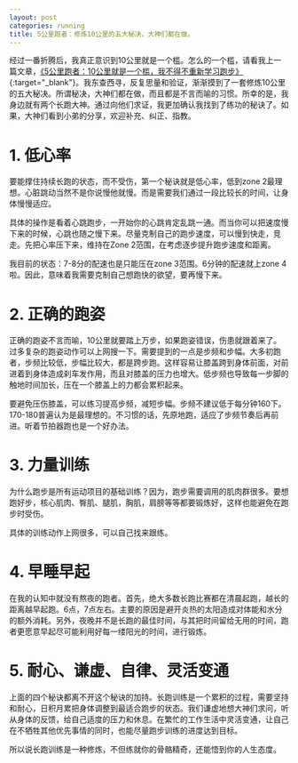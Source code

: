 ```yaml
---
layout: post
categories: running
title: 5公里跑者：修炼10公里的五大秘决，大神们都在做。
---
```


经过一番折腾后，我真正意识到10公里就是一个槛。怎么的一个槛，请看我上一篇文章，[《5公里跑者：10公里就是一个槛，我不得不重新学习跑步》](http://rm404.net/running/2024/12/12/%E9%87%8D%E5%AD%A6%E8%B7%91%E6%AD%A5.html){:target="_blank"}。我东查西寻，反复思量和验证，渐渐摸到了一套修炼10公里的五大秘决。所谓秘决，大神们都在做，而且都是不言而喻的习惯。所幸的是，我身边就有两个长跑大神。通过向他们求证，我更加确认我找到了练功的秘诀了。如果，大神们看到小弟的分享，欢迎补充、纠正、指教。

# 1. 低心率

要能撑住持续长跑的状态，而不受伤，第一个秘诀就是低心率，低到zone 2最理想。心脏跳动当然不是你说慢他就慢。而是需要我们通过一段比较长的时间，让身体慢慢适应。

具体的操作是看着心跳跑步，一开始你的心跳肯定乱跳一通。而当你可以把速度慢下来的时候，心跳也随之慢下来。尽量克制自己的跑步速度，可以慢到快走，竞走。先把心率压下来，维持在Zone 2范围，在考虑逐步提升跑步速度和距离。

我目前的状态：7-8分的配速也是只能压在zone 3范围。6分钟的配速就上zone 4啦。因此，意味着我需要克制自己想跑快的欲望，要再慢下来。

# 2. 正确的跑姿

正确的跑姿不言而喻，10公里就要踏上万步，如果跑姿错误，伤患就跟着来了。过多复杂的跑姿动作可以上网搜一下。需要提到的一点是步频和步幅。大多初跑者，步频比较低，步幅比较大，都是跨步跑。这样容易让膝盖跨到身体前面，对前进着到身体造成刹车发作用，而且对膝盖的压力也增大。低步频也导致每一步脚的触地时间加长，压在一个膝盖上的力都会累积起来。

要避免压伤膝盖，可以练习提高步频，减短步幅。步频不建议低于每分钟160下。170-180普遍认为是最理想的。不习惯的话，先原地跑，适应了步频节奏后再前进。听着节拍器跑也是一个好办法。


# 3. 力量训练

为什么跑步是所有运动项目的基础训练？因为，跑步需要调用的肌肉群很多。要想跑好步，核心肌肉、臀肌、腿肌，胸肌，肩膀等等都要锻炼好，这样也能避免在跑步时受伤。

具体的训练动作上网很多，可以自己找来跟练。

# 4. 早睡早起

在我的认知中就没有熬夜的跑者。首先，绝大多数长跑比赛都在清晨起跑，越长的距离越早起跑。6点，7点左右。主要的原因是避开炎热的太阳造成对体能和水分的额外消耗。另外，夜晚并不是长跑的最佳时间，与其把时间留给无用的时间，跑者更愿意早起尽可能利用好每一缕阳光的时间，进行锻炼。

# 5. 耐心、谦虚、自律、灵活变通

上面的四个秘诀都离不开这个秘诀的加持。长跑训练是一个累积的过程，需要坚持和耐心，日积月累把身体调整到最适合跑步的状态。我们谦虚地想大神们求问，听从身体的反馈，给自己适度的压力和休息。在繁忙的工作生活中灵活变通，让自己在不牺牲其他优先事情的同时，也能尽量跑步训练的进度达到目标。

所以说长跑训练是一种修炼，不但练就你的骨骼精奇，还能悟到你的人生态度。



<!--stackedit_data:
eyJoaXN0b3J5IjpbMjA0ODExMTQ1OSwtOTc3NzMwMTAwLC0yMj
IxMjcwNjksLTc3MTEyNzcxMSwtMTgwNzczNTk5OSwtNzkwOTY0
MjAwXX0=
-->
